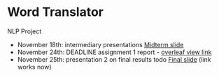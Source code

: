 # Word Translator

NLP Project

* November 18th: intermediary presentations [Midterm slide](https://docs.google.com/presentation/d/1gPOYiJsQA6hRC1yu8DFF9fQFirx8meeVuj1DGuaVnaE/edit?fbclid=IwAR16oEZggohfQCW1Zd-W_szXmN_8cOtOBzI8ITj87g8czt-kTT8SDB4tQZs#slide=id.g35f391192_00) 
* November 24th: DEADLINE assignment 1 report - [overleaf view link](https://www.overleaf.com/8511688765ntknqkbmpxys)
* November 25th: presentation 2 on final results todo [Final slide](https://docs.google.com/presentation/d/11tLyYinQ5fp8hnBAnUxEgmcOYVcSsbeJlE0klaXrvr8/edit?usp=sharing) (link works now)


